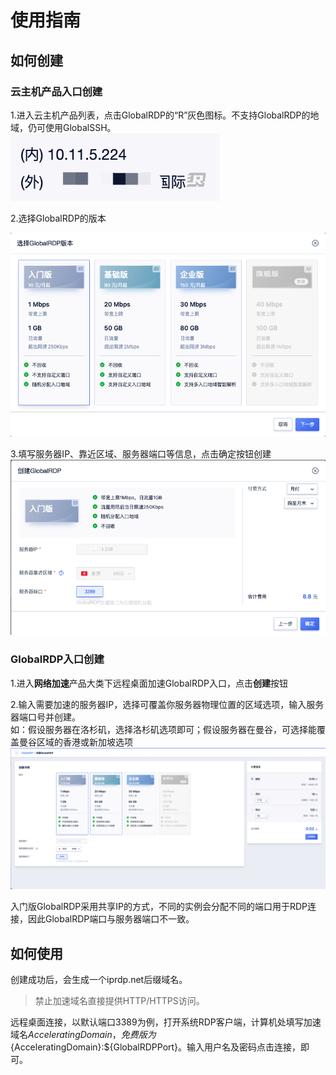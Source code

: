 # 使用指南

## 如何创建

### 云主机产品入口创建

1.进入云主机产品列表，点击GlobalRDP的“R”灰色图标。不支持GlobalRDP的地域，仍可使用GlobalSSH。
![](/images/globalrdp01.png)

2.选择GlobalRDP的版本

![](/images/createglobalrdp-uhost.png)

3.填写服务器IP、靠近区域、服务器端口等信息，点击确定按钮创建  
![](/images/createglobalrdp-uhost2.png)


### GlobalRDP入口创建

1.进入**网络加速**产品大类下远程桌面加速GlobalRDP入口，点击**创建**按钮  

2.输入需要加速的服务器IP，选择可覆盖你服务器物理位置的区域选项，输入服务器端口号并创建。  
如：假设服务器在洛杉矶，选择洛杉矶选项即可；假设服务器在曼谷，可选择能覆盖曼谷区域的香港或新加坡选项  
![](/images/createglobalrdp-0304.png)


入门版GlobalRDP采用共享IP的方式，不同的实例会分配不同的端口用于RDP连接，因此GlobalRDP端口与服务器端口不一致。

## 如何使用

创建成功后，会生成一个iprdp.net后缀域名。
> 禁止加速域名直接提供HTTP/HTTPS访问。

远程桌面连接，以默认端口3389为例，打开系统RDP客户端，计算机处填写加速域名${AcceleratingDomain}，免费版为${AcceleratingDomain}:${GlobalRDPPort}。输入用户名及密码点击连接，即可。
